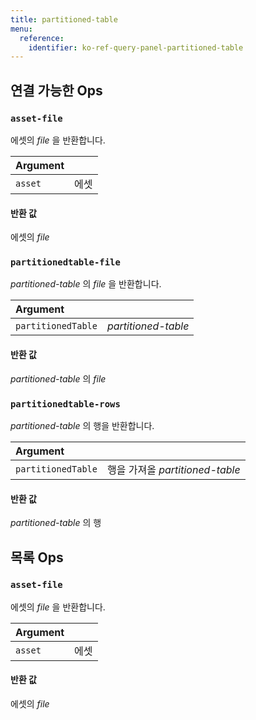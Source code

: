 ```yaml
---
title: partitioned-table
menu:
  reference:
    identifier: ko-ref-query-panel-partitioned-table
---
```


## 연결 가능한 Ops
<h3 id="asset-file"><code>asset-file</code></h3>

에셋의 _file_ 을 반환합니다.

| Argument |  |
| :--- | :--- |
| `asset` | 에셋 |

#### 반환 값
에셋의 _file_

<h3 id="partitionedtable-file"><code>partitionedtable-file</code></h3>

_partitioned-table_ 의 _file_ 을 반환합니다.

| Argument |  |
| :--- | :--- |
| `partitionedTable` | _partitioned-table_ |

#### 반환 값
_partitioned-table_ 의 _file_

<h3 id="partitionedtable-rows"><code>partitionedtable-rows</code></h3>

_partitioned-table_ 의 행을 반환합니다.

| Argument |  |
| :--- | :--- |
| `partitionedTable` | 행을 가져올 _partitioned-table_ |

#### 반환 값
_partitioned-table_ 의 행


## 목록 Ops
<h3 id="asset-file"><code>asset-file</code></h3>

에셋의 _file_ 을 반환합니다.

| Argument |  |
| :--- | :--- |
| `asset` | 에셋 |

#### 반환 값
에셋의 _file_
